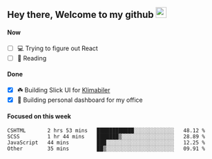 ## Hey there, Welcome to my github <img src="https://media.giphy.com/media/hvRJCLFzcasrR4ia7z/giphy.gif" width="25px">

#### Now
- [ ] 💻 Trying to figure out React
- [ ] 📕 Reading

#### Done
- [x] ☘️ Building Slick UI for [Klimabiler](https://klimabiler.dk)
- [x] 🚀 Building personal dashboard for my office
 
 #### Focused on this week
<!--START_SECTION:waka-->

```text
CSHTML       2 hrs 53 mins   ████████████░░░░░░░░░░░░░   48.12 %
SCSS         1 hr 44 mins    ███████▒░░░░░░░░░░░░░░░░░   28.89 %
JavaScript   44 mins         ███░░░░░░░░░░░░░░░░░░░░░░   12.25 %
Other        35 mins         ██▒░░░░░░░░░░░░░░░░░░░░░░   09.91 %
```

<!--END_SECTION:waka-->

